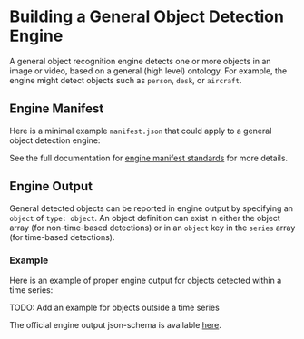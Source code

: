 # Building a General Object Detection Engine

A general object recognition engine detects one or more objects in an image or video, based on a general (high level) ontology.
For example, the engine might detect objects such as `person`, `desk`, or `aircraft`.

## Engine Manifest

Here is a minimal example `manifest.json` that could apply to a general object detection engine:

<!--TODO: Define [](manifest.example.json ':include :type=code javascript')-->

See the full documentation for [engine manifest standards](/developer/engines/standards/engine-manifest/) for more details.

<!-- ## Engine Input -->

<!-- TODO -->

## Engine Output

General detected objects can be reported in engine output by specifying an `object` of `type: object`.
An object definition can exist in either the object array (for non-time-based detections)
or in an `object` key in the `series` array (for time-based detections).

### Example 

Here is an example of proper engine output for objects detected within a time series:

[](vtn-standard-series.example.json ':include :type=code json')

TODO: Add an example for objects outside a time series

The official engine output json-schema is available
[here](/schemas/vtn-standard/object.json ':ignore').

